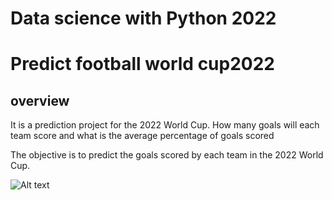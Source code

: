 # Data science with Python 2022 #

# Predict football world cup2022 

## overview
It is a prediction project for the 2022 World Cup. How many goals will each team score and what is the average percentage of goals scored

The objective is to predict the goals scored by each team in the 2022 World Cup.

<img src="/Users/hilmanyusoh/Documents" alt="Alt text" title="Optional title">
